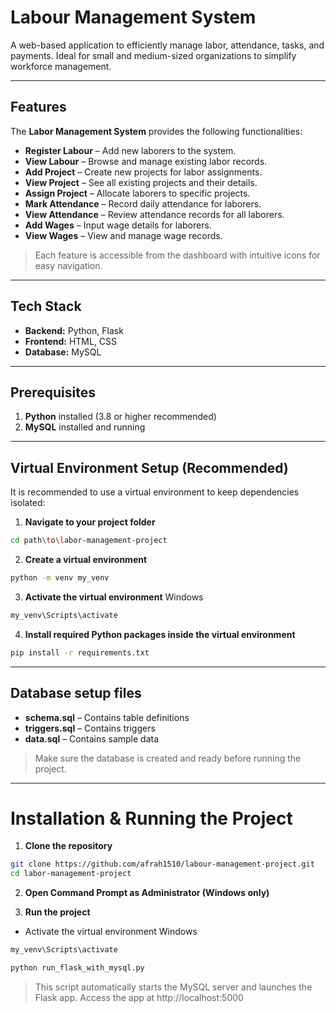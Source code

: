 # Labour Management System

A web-based application to efficiently manage labor, attendance, tasks, and payments. Ideal for small and medium-sized organizations to simplify workforce management.  

---

## Features

The **Labor Management System** provides the following functionalities:

- **Register Labour** – Add new laborers to the system.
- **View Labour** – Browse and manage existing labor records.
- **Add Project** – Create new projects for labor assignments.
- **View Project** – See all existing projects and their details.
- **Assign Project** – Allocate laborers to specific projects.
- **Mark Attendance** – Record daily attendance for laborers.
- **View Attendance** – Review attendance records for all laborers.
- **Add Wages** – Input wage details for laborers.
- **View Wages** – View and manage wage records.

> Each feature is accessible from the dashboard with intuitive icons for easy navigation.
 

---

## Tech Stack

- **Backend:** Python, Flask  
- **Frontend:** HTML, CSS
- **Database:** MySQL    

---

## Prerequisites

1. **Python** installed (3.8 or higher recommended)  
2. **MySQL** installed and running  

---
## Virtual Environment Setup (Recommended)

It is recommended to use a virtual environment to keep dependencies isolated:

1. **Navigate to your project folder**

```bash
cd path\to\labor-management-project
```

2. **Create a virtual environment**
```bash
python -m venv my_venv
```

3. **Activate the virtual environment**
Windows
```bash
my_venv\Scripts\activate
```

4. **Install required Python packages inside the virtual environment**
```bash
pip install -r requirements.txt
```

---

## Database setup files

- **schema.sql** – Contains table definitions
- **triggers.sql** – Contains triggers
- **data.sql** – Contains sample data

> Make sure the database is created and ready before running the project.

---

# Installation & Running the Project

1. **Clone the repository**
```bash
git clone https://github.com/afrah1510/labour-management-project.git
cd labor-management-project
```

2. **Open Command Prompt as Administrator (Windows only)**

3. **Run the project**
- Activate the virtual environment
Windows
```bash
my_venv\Scripts\activate
```
```bash
python run_flask_with_mysql.py
```
> This script automatically starts the MySQL server and launches the Flask app.
> Access the app at http://localhost:5000
